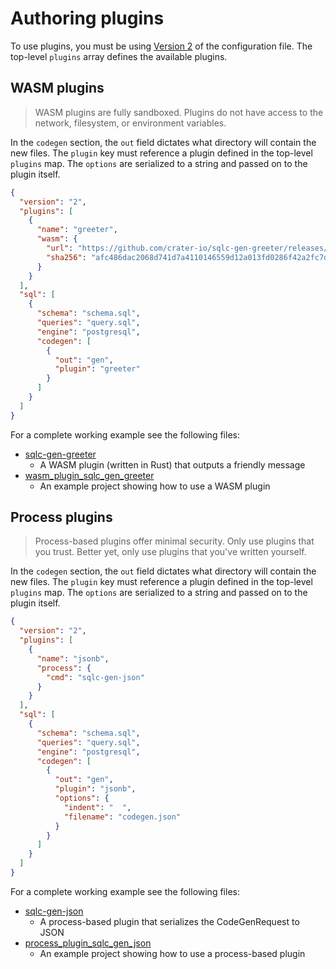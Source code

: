 # Authoring plugins

To use plugins, you must be using [Version 2](../reference/config.html) of
the configuration file. The top-level `plugins` array defines the available
plugins.

## WASM plugins

> WASM plugins are fully sandboxed. Plugins do not have access to the network,
> filesystem, or environment variables.

In the `codegen` section, the `out` field dictates what directory will contain
the new files. The `plugin` key must reference a plugin defined in the
top-level `plugins` map. The `options` are serialized to a string and passed on
to the plugin itself.

```json
{
  "version": "2",
  "plugins": [
    {
      "name": "greeter",
      "wasm": {
        "url": "https://github.com/crater-io/sqlc-gen-greeter/releases/download/v0.1.0/sqlc-gen-greeter.wasm",
        "sha256": "afc486dac2068d741d7a4110146559d12a013fd0286f42a2fc7dcd802424ad07"
      }
    }
  ],
  "sql": [
    {
      "schema": "schema.sql",
      "queries": "query.sql",
      "engine": "postgresql",
      "codegen": [
        {
          "out": "gen",
          "plugin": "greeter"
        }
      ]
    }
  ]
}
```

For a complete working example see the following files:

- [sqlc-gen-greeter](https://github.com/crater-io/sqlc-gen-greeter)
  - A WASM plugin (written in Rust) that outputs a friendly message
- [wasm_plugin_sqlc_gen_greeter](https://github.com/crater-io/sqlc/tree/main/internal/endtoend/testdata/wasm_plugin_sqlc_gen_greeter)
  - An example project showing how to use a WASM plugin

## Process plugins

> Process-based plugins offer minimal security. Only use plugins that you
> trust. Better yet, only use plugins that you've written yourself.

In the `codegen` section, the `out` field dictates what directory will contain
the new files. The `plugin` key must reference a plugin defined in the
top-level `plugins` map. The `options` are serialized to a string and passed on
to the plugin itself.

```json
{
  "version": "2",
  "plugins": [
    {
      "name": "jsonb",
      "process": {
        "cmd": "sqlc-gen-json"
      }
    }
  ],
  "sql": [
    {
      "schema": "schema.sql",
      "queries": "query.sql",
      "engine": "postgresql",
      "codegen": [
        {
          "out": "gen",
          "plugin": "jsonb",
          "options": {
            "indent": "  ",
            "filename": "codegen.json"
          }
        }
      ]
    }
  ]
}
```

For a complete working example see the following files:

- [sqlc-gen-json](https://github.com/crater-io/sqlc/tree/main/cmd/sqlc-gen-json)
  - A process-based plugin that serializes the CodeGenRequest to JSON
- [process_plugin_sqlc_gen_json](https://github.com/crater-io/sqlc/tree/main/internal/endtoend/testdata/process_plugin_sqlc_gen_json)
  - An example project showing how to use a process-based plugin
